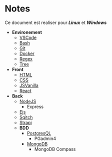# Notes

Ce document est realiser pour ***Linux*** et ***Windows***

- **Environement**
    - [VSCode](./Environement/env.md#vscode)
    - [Bash](./Environement/env.md#bash)
    - [Git](./Environement/env.md#git)
    - [Docker](./Environement/env.md#docker)
    - [Regex](./Environement/env.md#regex)
    - [Tree](./Environement/env.md#tree)
- **Front**
    - [HTML](./Front-end/front.md#html)
    - [CSS](./Front-end/front.md#css)
    - [JSVanilla](./Front-end/front.md#js-vanilla)
    - [React](./Front-end/front.md#react)
- **Back**
    - [NodeJS](./Back-end/node.md#nodejs)
        - Express
    - [Ejs](./Back-end/back.md#ejs)
    - [Sqitch](./Back-end/back.md#sqitch)
    - [Strapi](./Back-end/back.md#strapi)
    - **BDD**
        - [PostgresQL](./Back-end/BDD.md#poqtgresql)
            - PGadmin4
        - [MongoDB](./Back-end/BDD.md#mongodb)
            - MongoDB Compass
